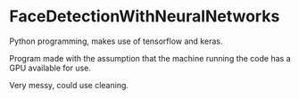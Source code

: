 # FaceDetectionWithNeuralNetworks
Python programming, makes use of tensorflow and keras.

Program made with the assumption that the machine running the code has a GPU available for use.

Very messy, could use cleaning.
